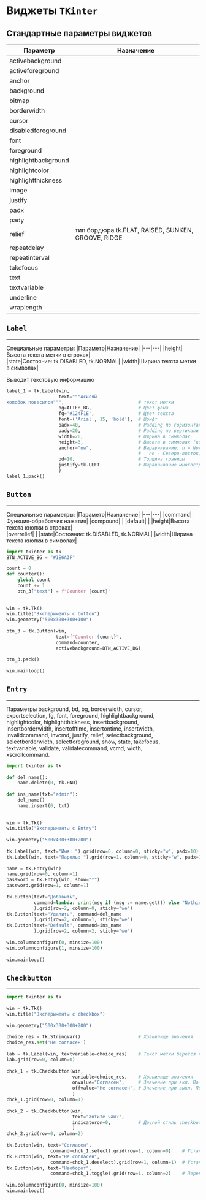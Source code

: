 # Виджеты `TKinter`

## Стандартные параметры виджетов

|Параметр|Назначение|
|---|---|
|activebackground| |
|activeforeground| |
|anchor| |  
|background| |
|bitmap| |
|borderwidth| |
|cursor| |  
|disabledforeground| |
|font| |
|foreground| |  
|highlightbackground| |
|highlightcolor| |  
|highlightthickness| |
|image| |
|justify| |  
|padx| |
|pady| |
|relief|тип бордюра tk.FLAT, RAISED, SUNKEN, GROOVE, RIDGE|
|repeatdelay| |  
|repeatinterval| |
|takefocus| |
|text| |  
|textvariable| |
|underline| |
|wraplength| |

## `Label`
***
Специальные параметры:
|Параметр|Назначение|
|---|---|
|height|Высота текста метки в строках|  
|state|Состояние: tk.DISABLED, tk.NORMAL|
|width|Ширина текста метки в символах|


Выводит текстовую информацию
```python
label_1 = tk.Label(win,  
                   text="""Асисяй  
колобок повесился""",                           # текст метки  
                   bg=ALTER_BG,                 # Цвет фона  
                   fg='#124F1E',                # Цвет текста  
                   font=('Arial', 15, 'bold'),  # Шрифт  
                   padx=40,                     # Padding по горизонтали  
                   pady=20,                     # Padding по вертикали  
                   width=20,                    # Ширина в символах  
                   height=3,                    # Высота в симловах (количество строк)  
                   anchor="nw",                 # Выравнивание: n = North(верх)... и т.д.  
                                                #   ne - Северо-восток, center - центр                   relief=tk.RAISED,            # Стиль границы  
                   bd=10,                       # Толщина границы  
                   justify=tk.LEFT              # Выравнивание многострочного текста  
                   )  
label_1.pack()
```


## `Button`
***
Специальные параметры:
|Параметр|Назначение|
|---|---|
|command|Функция-обработчик нажатия|
|compound| |
|default| |
|height|Высота текста кнопки в строках|  
|overrelief| |
|state|Состояние: tk.DISABLED, tk.NORMAL|
|width|Ширина текста кнопки в символах|

```python
import tkinter as tk  
BTN_ACTIVE_BG = "#1E6A3F"  

count = 0  
def counter():  
    global count  
    count += 1  
    btn_3["text"] = f"Counter {count}"  
  
  
win = tk.Tk()  
win.title("Эксперименты с button")  
win.geometry("500x300+300+100")  
  
btn_3 = tk.Button(win,  
                  text=f"Counter {count}",  
                  command=counter,  
                  activebackground=BTN_ACTIVE_BG)  
  
btn_3.pack()  
  
win.mainloop()
```


## `Entry`
***
Параметры
background, bd, bg, borderwidth, cursor,  
exportselection, fg, font, foreground, highlightbackground,  
highlightcolor, highlightthickness, insertbackground,  
insertborderwidth, insertofftime, insertontime, insertwidth,  
invalidcommand, invcmd, justify, relief, selectbackground,  
selectborderwidth, selectforeground, show, state, takefocus,  
textvariable, validate, validatecommand, vcmd, width,  
xscrollcommand.

```python
import tkinter as tk  
  
def del_name():  
    name.delete(0, tk.END)  
  
def ins_name(txt="admin"):  
    del_name()  
    name.insert(0, txt)  
  
  
win = tk.Tk()  
win.title("Эксперименты с Entry")  
  
win.geometry("500x400+300+200")  
  
tk.Label(win, text="Имя: ").grid(row=0, column=0, sticky="w", padx=10)  
tk.Label(win, text="Пароль: ").grid(row=1, column=0, sticky="w", padx=10)  
  
name = tk.Entry(win)  
name.grid(row=0, column=1)  
password = tk.Entry(win, show="*")  
password.grid(row=1, column=1)  
  
tk.Button(text="Добавить",  
          command=lambda: print(msg if (msg := name.get()) else "Nothing")  
          ).grid(row=2, column=0, sticky="we")  
tk.Button(text="Удалить", command=del_name  
          ).grid(row=2, column=1, sticky="we")  
tk.Button(text="Default", command=ins_name  
          ).grid(row=2, column=2, sticky="we")  
  
win.columnconfigure(0, minsize=100)  
win.columnconfigure(1, minsize=100)  
  
win.mainloop()
```

## `Checkbutton`
***

```python
import tkinter as tk  
  
win = tk.Tk()  
win.title("Эксперименты с checkbox")  
  
win.geometry("500x300+300+200")  
  
choice_res = tk.StringVar()                     # Хранилище значения  
choice_res.set('Не согласен')  
  
lab = tk.Label(win, textvariable=choice_res)    # Текст метки берется из хранилища  
lab.grid(row=0, column=0)  
  
chck_1 = tk.Checkbutton(win,  
                        variable=choice_res,    # Хранилище значения  
                        onvalue="Согласен",     # Значение при вкл. По умолчанию 1  
                        offvalue="Не согласен", # Значение при выкл. По умолчанию 0  
                        )  
chck_1.grid(row=0, column=1)  
  
chck_2 = tk.Checkbutton(win,  
                        text="Хотите чаю?",  
                        indicatoron=0,          # Другой стиль checkbutton  
                        )  
chck_2.grid(row=0, column=2)  
  
tk.Button(win, text="Согласен",  
                command=chck_1.select).grid(row=1, column=0)    # Установить ДА  
tk.Button(win, text="Не согласен",  
                command=chck_1.deselect).grid(row=1, column=1)  # Установить НЕТ  
tk.Button(win, text="Наоборот",  
                command=chck_1.toggle).grid(row=1, column=2)    # Переключатель  
  
win.columnconfigure(0, minsize=100)  
win.mainloop()
```

